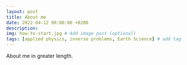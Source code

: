 ```yaml
---
layout: post
title: About me
date: 2022-04-12 00:00:00 +0200
description: 
img: how-to-start.jpg # Add image post (optional)
tags: [applied physics, inverse problems, Earth Science] # add tag
---
```

About me in greater length.
